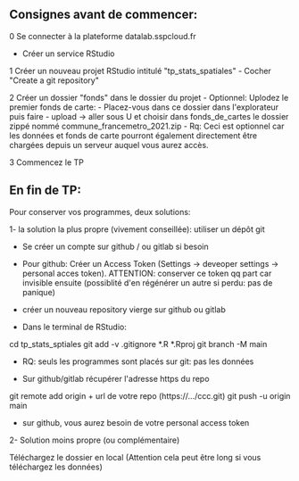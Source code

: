 
## Consignes avant de commencer:


0 Se connecter à la plateforme datalab.sspcloud.fr
- Créer un service RStudio

1 Créer un nouveau projet RStudio intitulé "tp_stats_spatiales" -
Cocher "Create a git repository"

2 Créer un dossier "fonds" dans le dossier du projet - Optionnel:
Uplodez le premier fonds de carte: - Placez-vous dans ce dossier dans
l'explorateur puis faire - upload -\> aller sous U et choisir dans
fonds_de_cartes le dossier zippé nommé commune_francemetro_2021.zip -
Rq: Ceci est optionnel car les données et fonds de carte pourront
également directement être chargées depuis un serveur auquel vous aurez
accès.

3 Commencez le TP

## En fin de TP:

Pour conserver vos programmes, deux solutions:

1- la solution la plus propre (vivement conseillée): utiliser un dépôt git

- Se créer un compte sur github / ou gitlab si besoin
- Pour github: Créer un Access Token (Settings -> deveoper settings -> personal acces token). ATTENTION: conserver ce token qq part car invisible ensuite (possiblité d'en régénérer un autre si perdu: pas de panique)

- créer un nouveau repository vierge sur github ou gitlab
- Dans le terminal de RStudio:

cd tp_stats_sptiales
git add -v .gitignore *.R *.Rproj
git branch -M main

- RQ: seuls les programmes sont placés sur git: pas les données

- Sur github/gitlab récupérer l'adresse https du repo 

git remote add origin + url de votre repo (https://.../ccc.git)
git push -u origin main

- sur github, vous aurez besoin de votre personal access token

2- Solution moins propre (ou complémentaire)

Téléchargez le dossier en local
(Attention cela peut être long si vous téléchargez les données)

